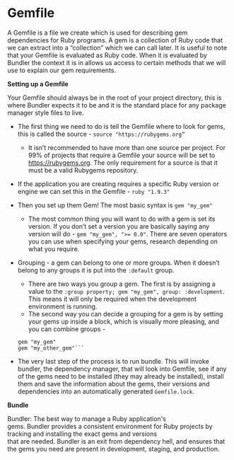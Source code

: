# Gemfile

A Gemfile is a file we create which is used for describing gem dependencies for Ruby programs. A gem is a collection of Ruby code that we can extract into a “collection” which we can call later.
It is useful to note that your Gemfile is evaluated as Ruby code. When it is evaluated by Bundler the context it is in allows us access to certain methods that we will use to explain our gem requirements.

**Setting up a Gemfile**

Your Gemfile should always be in the root of your project directory, this is where Bundler expects it to be and it is the standard place for any package manager style files to live.

* The first thing we need to do is tell the Gemfile where to look for gems, this is called the source - ```source "https://rubygems.org”```
  * It isn’t recommended to have more than one source per project. For 99% of projects that require a Gemfile your source will be set to https://rubygems.org. The only requirement for a source is that it must be a valid Rubygems repository.

* If the application you are creating requires a specific Ruby version or engine we can set this in the Gemfile - ```ruby "1.9.3"```

* Then you set up them Gem! The most basic syntax is ```gem "my_gem"```
  * The most common thing you will want to do with a gem is set its version. If you don’t set a version you are basically saying any version will do - ```gem "my_gem", ">= 0.0"```. There are seven operators you can use when specifying your gems, research depending on what you require.
  
* Grouping - a gem can belong to one or more groups. When it doesn’t belong to any groups it is put into the ```:default``` group. 
  * There are two ways you group a gem. The first is by assigning a value to the ```:group property; gem "my_gem", group: :development```. This means it will only be required when the development environment is running.
  * The second way you can decide a grouping for a gem is by setting your gems up inside a block, which is visually more pleasing, and you can combine groups - 
  ```group :development, :test do
  gem "my_gem"
  gem "my_other_gem"```
  
* The very last step of the process is to run bundle. This will invoke bundler, the dependency manager, that will look into Gemfile, see if any of the gems need to be installed (they may already be installed), install them and save the information about the gems, their versions and dependencies into an automatically generated ```Gemfile.lock```.

**Bundle**

Bundler: The best way to manage a Ruby application's gems. Bundler provides a consistent environment for Ruby projects by tracking and installing the exact gems and versions that are needed. Bundler is an exit from dependency hell, and ensures that the gems you need are present in development, staging, and production.

